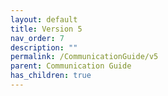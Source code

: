 ```yaml
---
layout: default
title: Version 5
nav_order: 7
description: ""
permalink: /CommunicationGuide/v5
parent: Communication Guide
has_children: true
---
```

